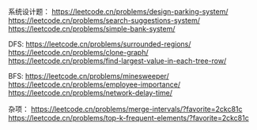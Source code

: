 
系统设计题：
https://leetcode.cn/problems/design-parking-system/
https://leetcode.cn/problems/search-suggestions-system/
https://leetcode.cn/problems/simple-bank-system/

DFS:
https://leetcode.cn/problems/surrounded-regions/
https://leetcode.cn/problems/clone-graph/
https://leetcode.cn/problems/find-largest-value-in-each-tree-row/

BFS:
https://leetcode.cn/problems/minesweeper/
https://leetcode.cn/problems/employee-importance/
https://leetcode.cn/problems/network-delay-time/

杂项：
https://leetcode.cn/problems/merge-intervals/?favorite=2ckc81c
https://leetcode.cn/problems/top-k-frequent-elements/?favorite=2ckc81c